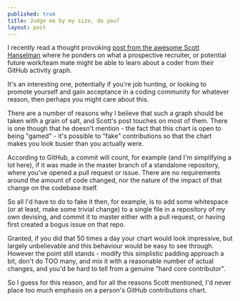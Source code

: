 ```yaml
---
published: true
title: Judge me by my size, do you?
layout: post
---
```

I recently read a thought provoking [post from the awesome Scott Hanselman](http://www.hanselman.com/blog/GitHubActivityGuiltAndTheCodersFitBit.aspx) where he ponders on what a prospective recruiter, or potential future work/team mate might be able to learn about a coder from their GitHub activity graph. 

It's an interesting one, potentially if you're job hunting, or looking to promote yourself and gain acceptance in a coding community for whatever reason, then perhaps you might care about this.

There are a number of reasons why I believe that such a graph should be taken with a grain of salt, and Scott's post touches on most of them. There is one though that he doesn't mention - the fact that this chart is open to being "gamed" - it's possible to "fake" contributions so that the chart makes you look busier than you actually were.

According to GitHub, a commit will count, for example (and I'm simplifying a lot here), if it was made in the master branch of a standalone repository, where you've opened a pull request or issue. There are no requirements around the amount of code changed, nor the nature of the impact of that change on the codebase itself.

So all I'd have to do to fake it then, for example, is to add some whitespace (or at least, make some trivial change) to a single file in a repository of my own devising, and commit it to master either with a pull request, or having first created a bogus issue on that repo. 

Granted, if you did that 50 times a day your chart would look impressive, but largely unbelievable and this behaviour would be easy to see through. However the point still stands - modify this simplistic padding approach a bit, don't do TOO many, and mix it with a reasonable number of actual changes, and you'd be hard to tell from a genuine "hard core contributor". 

So I guess for this reason, and for all the reasons Scott mentioned, I'd never place too much emphasis on a person's GitHub contributions chart.
